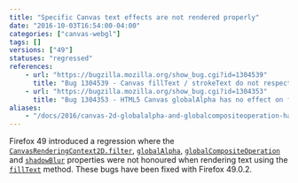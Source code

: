 ```yaml
---
title: "Specific Canvas text effects are not rendered properly"
date: "2016-10-03T16:54:00-04:00"
categories: ["canvas-webgl"]
tags: []
versions: ["49"]
statuses: "regressed"
references:
    - url: "https://bugzilla.mozilla.org/show_bug.cgi?id=1304539"
      title: "Bug 1304539 - Canvas fillText / strokeText do not respect canvas filters"
    - url: "https://bugzilla.mozilla.org/show_bug.cgi?id=1304353"
      title: "Bug 1304353 - HTML5 Canvas globalAlpha has no effect on fillText in Firefox.49"
aliases:
    - "/docs/2016/canvas-2d-globalalpha-and-globalcompositeoperation-have-no-effect-on-filltext/"
---
```

Firefox 49 introduced a regression where the [`CanvasRenderingContext2D.filter`](https://developer.mozilla.org/en-US/docs/Web/API/CanvasRenderingContext2D/filter), [`globalAlpha`](https://developer.mozilla.org/en-US/docs/Web/API/CanvasRenderingContext2D/globalAlpha), [`globalCompositeOperation`](https://developer.mozilla.org/en-US/docs/Web/API/CanvasRenderingContext2D/globalCompositeOperation) and [`shadowBlur`](https://developer.mozilla.org/en-US/docs/Web/API/CanvasRenderingContext2D/shadowBlur) properties were not honoured when rendering text using the [`fillText`](https://developer.mozilla.org/en-US/docs/Web/API/CanvasRenderingContext2D/fillText) method. These bugs have been fixed with Firefox 49.0.2.
